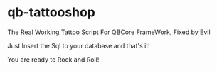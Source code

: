 # qb-tattooshop

The Real Working Tattoo Script For QBCore FrameWork, Fixed by Evil

Just Insert the Sql to your database and that's it! 

You are ready to Rock and Roll!

